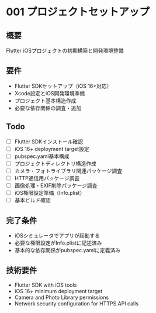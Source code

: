 # 001 プロジェクトセットアップ

## 概要
Flutter iOSプロジェクトの初期構築と開発環境整備

## 要件
- Flutter SDKセットアップ（iOS 16+対応）
- Xcode設定とiOS開発環境準備  
- プロジェクト基本構造作成
- 必要な依存関係の調査・追加

## Todo
- [ ] Flutter SDKインストール確認
- [ ] iOS 16+ deployment target設定
- [ ] pubspec.yaml基本構成
- [ ] プロジェクトディレクトリ構造作成
- [ ] カメラ・フォトライブラリ関連パッケージ調査
- [ ] HTTP通信用パッケージ調査  
- [ ] 画像処理・EXIF削除パッケージ調査
- [ ] iOS権限設定準備（Info.plist）
- [ ] 基本ビルド確認

## 完了条件
- iOSシミュレータでアプリが起動する
- 必要な権限設定がInfo.plistに記述済み
- 基本的な依存関係がpubspec.yamlに定義済み

## 技術要件
- Flutter SDK with iOS tools
- iOS 16+ minimum deployment target
- Camera and Photo Library permissions
- Network security configuration for HTTPS API calls
